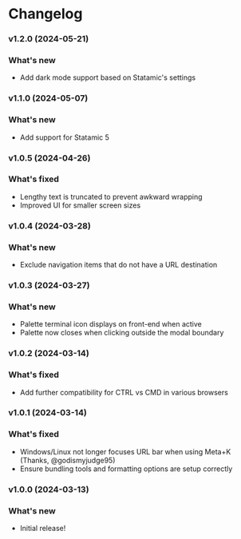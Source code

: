 # Changelog

### v1.2.0 (2024-05-21)

### What's new
* Add dark mode support based on Statamic's settings

### v1.1.0 (2024-05-07)

### What's new
* Add support for Statamic 5

### v1.0.5 (2024-04-26)

### What's fixed
* Lengthy text is truncated to prevent awkward wrapping
* Improved UI for smaller screen sizes

### v1.0.4 (2024-03-28)

### What's new
* Exclude navigation items that do not have a URL destination

### v1.0.3 (2024-03-27)

### What's new
* Palette terminal icon displays on front-end when active
* Palette now closes when clicking outside the modal boundary

### v1.0.2 (2024-03-14)

### What's fixed
* Add further compatibility for CTRL vs CMD in various browsers

### v1.0.1 (2024-03-14)

### What's fixed
* Windows/Linux not longer focuses URL bar when using Meta+K (Thanks, @godismyjudge95)
* Ensure bundling tools and formatting options are setup correctly

### v1.0.0 (2024-03-13)

### What's new
* Initial release!
